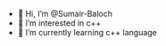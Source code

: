 - 👋 Hi, I’m @Sumair-Baloch
- 👀 I’m interested in c++
- 🌱 I’m currently learning c++ language

<!---
Sumair-Baloch/Sumair-Baloch is a ✨ special ✨ repository because its `README.md` (this file) appears on your GitHub profile.
You can click the Preview link to take a look at your changes.
--->
